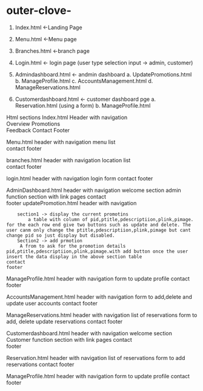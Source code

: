 # outer-clove-

1.	Index.html   <-Landing Page 
2.	Menu.html  <-Menu page 
3.	Branches.html <-branch page 
4.	Login.html <- login page (user type selection input -> admin, customer)

5.	Admindashboard.html <- andmin dashboard
a.	UpdatePromotions.html 
b.	ManageProfile.html 
c.	AccountsManagement.html 
d.	ManageReservations.html 

6.	Customerdashboard.html <- customer dashboard pge
a.	Reservation.html (using a form)
b.	ManageProfile.html 
 
Html sections
Index.html 
	Header with navigation 	
	Overview
	 Promotions 	
	Feedback 
	Contact
	Footer 

Menu.html
header with navigation
menu list 	
contact 
footer 

branches.html
	header with navigation
	location list 	
	contact 
	footer

login.html
	header with navigation
	login form 
	contact 
	footer

	
AdminDashboard.html
	header with navigation
	welcome section 
	 admin function section with link pages 
	contact 	
	footer
updatePromotion.html
	header with navigation 
	
		section1 -> display the current promotins
			a table with column of pid,ptitle,pdescriptiion,plink,pimage. for the each row end give two buttons such as update and delete. The user canm only change the ptitle,pdescriptiion,plink,pimage but cant change pid so just display but disabled. 
		Section2 -> add prmotion 
		 A from to ask for the promotion details pid,ptitle,pdescriptiion,plink,pimage.with add button once the user insert the data display in the above section table
	contact	
	footer

ManageProfile.html
	header with navigation 
	form to update profile
	contact	
	footer

AccountsManagement.html 
header with navigation 
	form to add,delete and update user accounts 
	contact	
	footer

ManageReservations.html 
header with navigation 
list of reservations 
	form to add, delete update reservations 
	contact	
	footer

Customerdashboard.html
	header with navigation
	welcome section 
	 Customer function section with link pages 
	contact 	
	footer

Reservation.html 
header with navigation 
	list of reservations 
	form to add reservations 
	contact	
	footer

ManageProfile.html 
	header with navigation 
	form to update profile
	contact	
	footer




